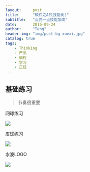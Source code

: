 ```yaml
---
layout:     post
title:      "软件之AE[技能树]"
subtitle:   "点亮一点技能加成"
date:       2016-09-24
author:     "Teng"
header-img: "img/post-bg-xuexi.jpg"
catalog: true
tags:
    - Thinking
    - 产品
    - 编程
    - 学习
    - 正经
---
```



## 基础练习


> 节奏很重要

网球练习

![](http://7xtgob.com1.z0.glb.clouddn.com/16-9-24/18808713.jpg)

皮球练习

![](http://7xtgob.com1.z0.glb.clouddn.com/16-9-24/87373115.jpg)

水波LOGO

![](http://7xtgob.com2.z0.glb.clouddn.com/Comp-1.gif)
